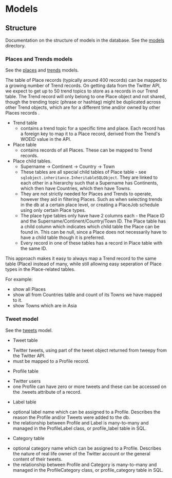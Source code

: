# Models


## Structure


Documentation on the structure of models in the database. See the [models](app/models/) directory.


### Places and Trends models

See the [places](app/models/places.py) and [trends](app/models/trends.py) models.

The table of Place records (typically around 400 records) can be mapped to a growing number of Trend records. On getting data from the Twitter API, we expect to get up to 50 trend topics to store as a records in our Trend table. The Trend record will only belong to one Place object and not shared, though the trending topic (phrase or hashtag) might be duplicated across other Trend objects, which are for a different time and/or owned by other Places records .

* Trend table
    - contains a trend topic for a specific time and place. Each record has a foreign key to map it to a Place record, derived from the Trend's WOEID value in the API.
 * Place table
    - contains records of all Places. These can be mapped to Trend records.
 * Place child tables.
    - Supername -> Continent -> Country -> Town
    - These tables are all special child tables of Place table - see `sqlobject.inheritance.InheritableSQLObject`. They are linked to each other in a hierarchy such that a Supername has Continents, which then have Countries, which then have Towns.
    - They are not strictly needed for Places and Trends to operate, however they aid in filtering Places. Such as when selecting trends in the db at a certain place level, or creating a PlaceJob schedule using only certain Place types.
    - The place type tables only have have 2 columns each - the Place ID and the Supername/Continent/Country/Town ID. The Place table has a child column which indicates which child table the Place can be found in. This can be null, since a Place does not necessarily have to have a child table though it is preferred.
    - Every record in  one of these tables has a record in Place table with the same ID.

This approach makes it easy to always map a Trend record to the same
table (Place) instead of many, while still allowing easy seperation of
Place types in the Place-related tables.

For example:

 - show all Places
 - show all from Countries table and count of its Towns we have mapped to it.
 - show Towns which are in Asia


### Tweet model

See the [tweets](app/models/tweets.py) model.


* Tweet table
 - Twitter tweets, using part of the tweet object returned from tweepy from the Twitter API.
 - must be mapped to a Profile record.
* Profile table
 - Twitter users
 - one Profile can have zero or more tweets and these can be accessed on the .tweets attribute of a record.
* Label table
 - optional label name which can be assigned to a Profile. Describes the reason the Profile and/or Tweets were added to the db.
 - the relationship between Profile and Label is many-to-many and managed in the ProfileLabel class, or profile_label table in SQL.
* Category table
 - optional category name which can be assigned to a Profile. Describes the nature of real life owner of the Twitter account or the general content of their tweets.
 - the relationship between Profile and Category is many-to-many and managed in the ProfileCategory class, or profile_category table in SQL.
